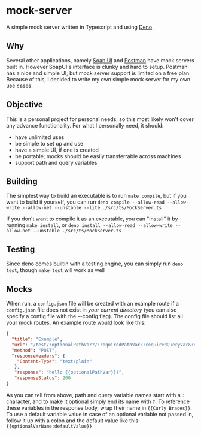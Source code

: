 # mock-server

A simple mock server written in Typescript and using [Deno](https://deno.land)

## Why

Several other applications, namely [Soap UI](https://www.soapui.org/) and
[Postman](https://www.postman.com/) have mock servers built in. However SoapUI's
interface is clunky and hard to setup. Postman has a nice and simple UI, but
mock server support is limited on a free plan. Because of this, I decided to
write my own simple mock server for my own use cases.

## Objective

This is a personal project for personal needs, so this most likely won't cover
any advance functionality. For what I personally need, it should:

- have unlimited uses
- be simple to set up and use
- have a simple UI, if one is created
- be portable; mocks should be easily transferrable across machines
- support path and query variables

## Building
The simplest way to build an executable is to run `make compile`, but if you want to build it yourself, you can run `deno compile --allow-read --allow-write --allow-net --unstable --lite ./src/ts/MockServer.ts`

If you don't want to compile it as an executable, you can "install" it by running `make install`, or `deno install --allow-read --allow-write --allow-net --unstable ./src/ts/MockServer.ts`

## Testing
Since deno comes builtin with a testing engine, you can simply run `deno test`, though `make test` will work as well

## Mocks
When run, a `config.json` file will be created with an example route if a `config.json` file does not exist in _your current directory_ (you can also specify a config file with the --config flag). The config file should list all your mock routes. An example route would look like this:
```json
{
  "title": "Example",
  "url": "/test/:optionalPathVar?/:requiredPathVar?:requiredQueryVar&:optionalQueryVar?",
  "method": "POST",
  "responseHeaders": {
    "Content-Type": "text/plain"
   },
   "response": "hello {{optionalPathVar}}!",
   "responseStatus": 200
}
```

As you can tell from above, path and query variable names start with a `:` character, and to make it optional simply end its name with `?`. To reference these variables in the response body, wrap their name in `{{Curly Braces}}`. To use a default variable value in case of an optional variable not passed in, follow it up with a colon and the default value like this: `{{optionalVarName:defaultValue}}`
